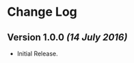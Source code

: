 Change Log
==========

Version 1.0.0 *(14 July 2016)*
-----------------------------
 * Initial Release.
